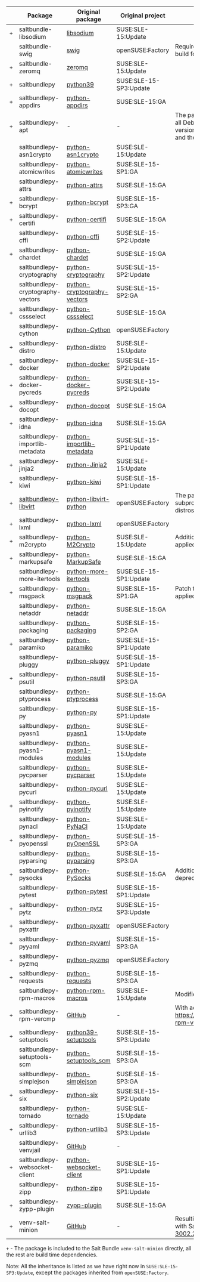 |  | Package | Original package | Original project | Description |
| --- | --- | --- | --- | --- |
| + | saltbundle-libsodium | [libsodium](https://build.opensuse.org/package/show/SUSE:SLE-15:Update/libsodium) | SUSE:SLE-15:Update |  |
| | saltbundle-swig | [swig](https://build.opensuse.org/package/show/openSUSE:Factory/swig) | openSUSE:Factory | Required for binary python modules build for Python 3.9 |
| + | saltbundle-zeromq | [zeromq](https://build.opensuse.org/package/show/SUSE:SLE-15:Update/zeromq) | SUSE:SLE-15:Update |  |
| + | saltbundlepy | [python39](https://build.opensuse.org/package/show/SUSE:SLE-15-SP3:Update/python39) | SUSE:SLE-15-SP3:Update |  |
| + | saltbundlepy-appdirs | [python-appdirs](https://build.opensuse.org/package/show/SUSE:SLE-15:GA/python-appdirs) | SUSE:SLE-15:GA |  |
| + | saltbundlepy-apt | - | - | The package is building separately for all Debian based distros as the APT versions used in the distros are different and the module is binary |
| | saltbundlepy-asn1crypto | [python-asn1crypto](https://build.opensuse.org/package/show/SUSE:SLE-15:Update/python-asn1crypto) | SUSE:SLE-15:Update |  |
| | saltbundlepy-atomicwrites | [python-atomicwrites](https://build.opensuse.org/package/show/SUSE:SLE-15-SP1:GA/python-atomicwrites) | SUSE:SLE-15-SP1:GA |  |
| | saltbundlepy-attrs | [python-attrs](https://build.opensuse.org/package/show/SUSE:SLE-15:GA/attr) | SUSE:SLE-15:GA |  |
| + | saltbundlepy-bcrypt | [python-bcrypt](https://build.opensuse.org/package/show/SUSE:SLE-15-SP3:GA/python-bcrypt) | SUSE:SLE-15-SP3:GA |  |
| + | saltbundlepy-certifi | [python-certifi](https://build.opensuse.org/package/show/SUSE:SLE-15:GA/python-certifi) | SUSE:SLE-15:GA |  |
| | saltbundlepy-cffi | [python-cffi](https://build.opensuse.org/package/show/SUSE:SLE-15-SP2:Update/python-cffi) | SUSE:SLE-15-SP2:Update |  |
| + | saltbundlepy-chardet | [python-chardet](https://build.opensuse.org/package/show/SUSE:SLE-15:GA/python-chardet) | SUSE:SLE-15:GA |  |
| | saltbundlepy-cryptography | [python-cryptography](https://build.opensuse.org/package/show/SUSE:SLE-15-SP2:Update/python-cryptography) | SUSE:SLE-15-SP2:Update |  |
| | saltbundlepy-cryptography-vectors | [python-cryptography-vectors](https://build.opensuse.org/package/show/SUSE:SLE-15-SP2:GA/python-cryptography-vectors) | SUSE:SLE-15-SP2:GA |  |
| + | saltbundlepy-cssselect | [python-cssselect](https://build.opensuse.org/package/show/SUSE:SLE-15:GA/python-cssselect) | SUSE:SLE-15:GA |  |
| | saltbundlepy-cython | [python-Cython](https://build.opensuse.org/package/show/openSUSE:Factory/python-Cython) | openSUSE:Factory |  |
| + | saltbundlepy-distro | [python-distro](https://build.opensuse.org/package/show/SUSE:SLE-15:Update/python-distro) | SUSE:SLE-15:Update |  |
| + | saltbundlepy-docker | [python-docker](https://build.opensuse.org/package/show/SUSE:SLE-15-SP2:Update/python-docker) | SUSE:SLE-15-SP2:Update |  |
| + | saltbundlepy-docker-pycreds | [python-docker-pycreds](https://build.opensuse.org/package/show/SUSE:SLE-15-SP2:Update/python-docker-pycreds) | SUSE:SLE-15-SP2:Update |  |
| + | saltbundlepy-docopt | [python-docopt](https://build.opensuse.org/package/show/SUSE:SLE-15:GA/python-docopt) | SUSE:SLE-15:GA |  |
| + | saltbundlepy-idna | [python-idna](https://build.opensuse.org/package/show/SUSE:SLE-15:GA/python-idna) | SUSE:SLE-15:GA |  |
| | saltbundlepy-importlib-metadata | [python-importlib-metadata](https://build.opensuse.org/package/show/SUSE:SLE-15-SP1:Update/python-importlib-metadata) | SUSE:SLE-15-SP1:Update |  |
| + | saltbundlepy-jinja2 | [python-Jinja2](https://build.opensuse.org/package/show/SUSE:SLE-15:Update/python-Jinja2) | SUSE:SLE-15:Update |  |
| + | saltbundlepy-kiwi | [python-kiwi](https://build.opensuse.org/package/show/SUSE:SLE-15-SP1:Update/python-kiwi) | SUSE:SLE-15-SP1:Update |  |
| + | [saltbundlepy-libvirt](https://build.opensuse.org/package/show/systemsmanagement:saltstack:bundle:SLE15/saltbundlepy-libvirt) | [python-libvirt-python](https://build.opensuse.org/package/show/openSUSE:Factory/python-libvirt-python) | openSUSE:Factory | The package is placed in SLE15 subproject and linked to all SUSE based distros. |
| + | saltbundlepy-lxml | [python-lxml](https://build.opensuse.org/package/show/openSUSE:Factory/python-lxml) | openSUSE:Factory |  |
| + | saltbundlepy-m2crypto | [python-M2Crypto](https://build.opensuse.org/package/show/SUSE:SLE-15:Update/python-M2Crypto) | SUSE:SLE-15:Update | Additional patches for Python 3.9 applied |
| + | saltbundlepy-markupsafe | [python-MarkupSafe](https://build.opensuse.org/package/show/SUSE:SLE-15:GA/python-MarkupSafe) | SUSE:SLE-15:GA |  |
| | saltbundlepy-more-itertools | [python-more-itertools](https://build.opensuse.org/package/show/SUSE:SLE-15-SP1:Update/python-more-itertools) | SUSE:SLE-15-SP1:Update |  |
| + | saltbundlepy-msgpack | [python-msgpack](https://build.opensuse.org/package/show/SUSE:SLE-15-SP1:GA/python-msgpack) | SUSE:SLE-15-SP1:GA | Patch to fix deprecations in the tests applied |
| | saltbundlepy-netaddr | [python-netaddr](https://build.opensuse.org/package/show/SUSE:SLE-15:GA/python-netaddr) | SUSE:SLE-15:GA |  |
| | saltbundlepy-packaging | [python-packaging](https://build.opensuse.org/package/show/SUSE:SLE-15-SP2:GA/python-packaging) | SUSE:SLE-15-SP2:GA |  |
| + | saltbundlepy-paramiko | [python-paramiko](https://build.opensuse.org/package/show/SUSE:SLE-15-SP1:Update/python-paramiko) | SUSE:SLE-15-SP1:Update |  |
| | saltbundlepy-pluggy | [python-pluggy](https://build.opensuse.org/package/show/SUSE:SLE-15-SP1:Update/python-pluggy) | SUSE:SLE-15-SP1:Update |  |
| + | saltbundlepy-psutil | [python-psutil](https://build.opensuse.org/package/show/SUSE:SLE-15-SP3:GA/python-psutil) | SUSE:SLE-15-SP3:GA |  |
| | saltbundlepy-ptyprocess | [python-ptyprocess](https://build.opensuse.org/package/show/SUSE:SLE-15:GA/python-ptyprocess) | SUSE:SLE-15:GA |  |
| | saltbundlepy-py | [python-py](https://build.opensuse.org/package/show/SUSE:SLE-15-SP1:Update/python-py) | SUSE:SLE-15-SP1:Update |  |
| | saltbundlepy-pyasn1 | [python-pyasn1](https://build.opensuse.org/package/show/SUSE:SLE-15:Update/python-pyasn1) | SUSE:SLE-15:Update |  |
| | saltbundlepy-pyasn1-modules | [python-pyasn1-modules](https://build.opensuse.org/package/show/SUSE:SLE-15:Update/python-pyasn1-modules) | SUSE:SLE-15:Update |  |
| | saltbundlepy-pycparser | [python-pycparser](https://build.opensuse.org/package/show/SUSE:SLE-15:Update/python-pycparser) | SUSE:SLE-15:Update |  |
| | saltbundlepy-pycurl | [python-pycurl](https://build.opensuse.org/package/show/SUSE:SLE-15:Update/python-pycurl) | SUSE:SLE-15:Update |  |
| + | saltbundlepy-pyinotify | [python-pyinotify](https://build.opensuse.org/package/show/SUSE:SLE-15:Update/python-pyinotify) | SUSE:SLE-15:Update |  |
| | saltbundlepy-pynacl | [python-PyNaCl](https://build.opensuse.org/package/show/SUSE:SLE-15:Update/python-PyNaCl) | SUSE:SLE-15:Update |  |
| + | saltbundlepy-pyopenssl | [python-pyOpenSSL](https://build.opensuse.org/package/show/SUSE:SLE-15-SP3:GA/python-pyOpenSSL) | SUSE:SLE-15-SP3:GA |  |
| | saltbundlepy-pyparsing | [python-pyparsing](https://build.opensuse.org/package/show/SUSE:SLE-15-SP3:GA/python-pyparsing) | SUSE:SLE-15-SP3:GA |  |
| + | saltbundlepy-pysocks | [python-PySocks](https://build.opensuse.org/package/show/SUSE:SLE-15:GA/python-PySocks) | SUSE:SLE-15:GA | Additional patches for Python 3.9 deprecations fix applied |
| | saltbundlepy-pytest | [python-pytest](https://build.opensuse.org/package/show/SUSE:SLE-15-SP1:Update/python-pytest) | SUSE:SLE-15-SP1:Update |  |
| + | saltbundlepy-pytz | [python-pytz](https://build.opensuse.org/package/show/SUSE:SLE-15-SP3:Update/python-pytz) | SUSE:SLE-15-SP3:Update |  |
| + | saltbundlepy-pyxattr | [python-pyxattr](https://build.opensuse.org/package/show/openSUSE:Factory/python-pyxattr) | openSUSE:Factory |  |
| + | saltbundlepy-pyyaml | [python-pyyaml](https://build.opensuse.org/package/show/SUSE:SLE-15-SP3:GA/python-PyYAML) | SUSE:SLE-15-SP3:GA |  |
| + | saltbundlepy-pyzmq | [python-pyzmq](https://build.opensuse.org/package/show/openSUSE:Factory/python-pyzmq) | openSUSE:Factory |  |
| + | saltbundlepy-requests | [python-requests](https://build.opensuse.org/package/show/SUSE:SLE-15-SP3:GA/python-requests) | SUSE:SLE-15-SP3:GA |  |
| | saltbundlepy-rpm-macros | [python-rpm-macros](https://build.opensuse.org/package/show/SUSE:SLE-15:Update/python-rpm-macros) | SUSE:SLE-15:Update | Modified for saltbundlepy python flavor |
| + | saltbundlepy-rpm-vercmp | [GitHub](https://github.com/sassoftware/python-rpm-vercmp) | - | With additional patch from https://github.com/sassoftware/python-rpm-vercmp/pull/3 |
| + | saltbundlepy-setuptools | [python39-setuptools](https://build.opensuse.org/package/show/SUSE:SLE-15-SP3:Update/python39-setuptools) | SUSE:SLE-15-SP3:Update |  |
| | saltbundlepy-setuptools-scm | [python-setuptools_scm](https://build.opensuse.org/package/show/SUSE:SLE-15-SP3:GA/python-setuptools_scm) | SUSE:SLE-15-SP3:GA |  |
| | saltbundlepy-simplejson | [python-simplejson](https://build.opensuse.org/package/show/SUSE:SLE-15-SP3:GA/python-simplejson) | SUSE:SLE-15-SP3:GA |  |
| + | saltbundlepy-six | [python-six](https://build.opensuse.org/package/show/SUSE:SLE-15-SP2:Update/python-six) | SUSE:SLE-15-SP2:Update |  |
| | saltbundlepy-tornado | [python-tornado](https://build.opensuse.org/package/show/SUSE:SLE-15:Update/python-tornado) | SUSE:SLE-15:Update |  |
| + | saltbundlepy-urllib3 | [python-urllib3](https://build.opensuse.org/package/show/SUSE:SLE-15-SP3:Update/python-urllib3) | SUSE:SLE-15-SP3:Update |  |
| | saltbundlepy-venvjail | [GitHub](https://github.com/openSUSE/venvjail) | - |  |
| + | saltbundlepy-websocket-client | [python-websocket-client](https://build.opensuse.org/package/show/SUSE:SLE-15-SP1:Update/python-websocket-client) | SUSE:SLE-15-SP1:Update |  |
| | saltbundlepy-zipp | [python-zipp](https://build.opensuse.org/package/show/SUSE:SLE-15-SP1:Update/python-zipp) | SUSE:SLE-15-SP1:Update |  |
| + | saltbundlepy-zypp-plugin | [zypp-plugin](https://build.opensuse.org/package/show/SUSE:SLE-15:GA/zypp-plugin) | SUSE:SLE-15:GA |  |
| + | venv-salt-minion | [GitHub](https://github.com/openSUSE/salt/tree/openSUSE-3002.2) | - | Resulting and only published package with Salt codebase from [openSUSE Salt 3002.2](https://github.com/openSUSE/salt/tree/openSUSE-3002.2) |

`+` - The package is included to the Salt Bundle `venv-salt-minion` directly, all the rest are build time dependencies.

Note: All the inheritance is listed as we have right now in `SUSE:SLE-15-SP3:Update`, except the packages inherited from `openSUSE:Factory`.